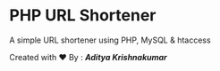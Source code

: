 # PHP URL Shortener
A simple URL shortener using PHP, MySQL &amp; htaccess

Created with :heart: By : _**Aditya Krishnakumar**_
